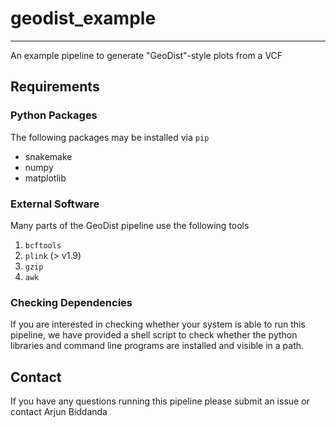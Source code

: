 # geodist_example
-------------------------------

An example pipeline to generate "GeoDist"-style plots from a VCF

## Requirements

### Python Packages

The following packages may be installed via `pip` 
- snakemake
- numpy
- matplotlib

### External Software

Many parts of the GeoDist pipeline use the following tools 

1. `bcftools`
2. `plink` (> v1.9)
3. `gzip`
4. `awk`

### Checking Dependencies

If you are interested in checking whether your system is able to run this pipeline, 
we have provided a shell script to check whether the python libraries and command line programs are installed and visible in a path. 

## Contact

If you have any questions running this pipeline please submit an issue or contact Arjun Biddanda 